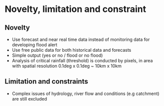 # Novelty, limitation and constraint

## Novelty

- Use forecast and near real time data instead of monitoring data for developing flood alert
- Use free public data for both historical data and forecasts
- Simple output (yes or no / flood or no flood)
- Analysis of critical rainfall (threshold) is conducted by pixels, in area with spatial resolution 0.1deg x 0.1deg ~ 10km x 10km

## Limitation and constraints

- Complex issues of hydrology, river flow and conditions (e.g catchment) are still excluded
